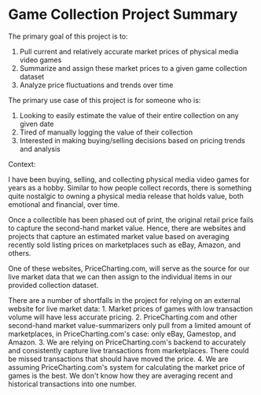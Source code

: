 # Game Collection Project Summary

The primary goal of this project is to:

  1. Pull current and relatively accurate market prices of physical media video games 
  2. Summarize and assign these market prices to a given game collection dataset
  3. Analyze price fluctuations and trends over time
  
The primary use case of this project is for someone who is:

  1. Looking to easily estimate the value of their entire collection on any given date
  2. Tired of manually logging the value of their collection
  3. Interested in making buying/selling decisions based on pricing trends and analysis


Context:
  
  I have been buying, selling, and collecting physical media video games for years as a hobby. Similar to how people collect records, 
  there is something quite nostalgic to owning a physical media release that holds value, both emotional and financial, over time.
  
  Once a collectible has been phased out of print, the original retail price fails to capture the second-hand market value.
  Hence, there are websites and projects that capture an estimated market value based on averaging recently sold listing prices on marketplaces such as eBay, Amazon, and others.
  
  One of these websites, PriceCharting.com, will serve as the source for our live market data that we can then assign to the individual items in our provided collection dataset.
  
  There are a number of shortfalls in the project for relying on an external website for live market data:
    1. Market prices of games with low transaction volume will have less accurate pricing.
    2. PriceCharting.com and other second-hand market value-summarizers only pull from a limited amount of marketplaces, in PriceCharting.com's case: only eBay, Gamestop, and Amazon.
    3. We are relying on PriceCharting.com's backend to accurately and consistently capture live transactions from marketplaces. There could be missed transactions that should have moved the price.
    4. We are assuming PriceCharting.com's system for calculating the market price of games is the best. We don't know how they are averaging recent and historical transactions into one number.
  
    
